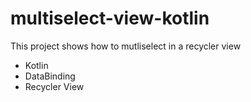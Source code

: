 # multiselect-view-kotlin
This project shows how to mutliselect in a recycler view 

- Kotlin
- DataBinding 
- Recycler View